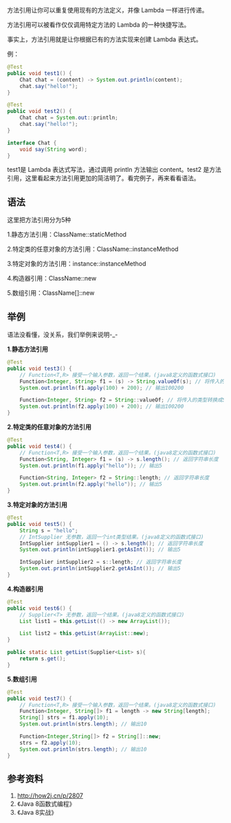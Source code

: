 方法引用让你可以重复使用现有的方法定义，并像 Lambda 一样进行传递。

方法引用可以被看作仅仅调用特定方法的 Lambda 的一种快捷写法。

事实上，方法引用就是让你根据已有的方法实现来创建 Lambda 表达式。

例：

```java
@Test
public void test1() {
    Chat chat = (content) -> System.out.println(content);
    chat.say("hello!");
}

@Test
public void test2() {
    Chat chat = System.out::println;
    chat.say("hello!");
}

interface Chat {
    void say(String word);
}
```

test1是 Lambda 表达式写法，通过调用 println 方法输出 content。test2 是方法引用，这里看起来方法引用更加的简洁明了。看完例子，再来看看语法。

## 语法

这里把方法引用分为5种

1.静态方法引用：ClassName::staticMethod

2.特定类的任意对象的方法引用：ClassName::instanceMethod

3.特定对象的方法引用：instance::instanceMethod

4.构造器引用：ClassName::new

5.数组引用：ClassName[]::new

## 举例

语法没看懂，没关系，我们举例来说明-_-

**1.静态方法引用**

```java
@Test
public void test3() {
    // Function<T,R> 接受一个输入参数，返回一个结果。(java8定义的函数式接口)
    Function<Integer, String> f1 = (s) -> String.valueOf(s); // 将传入的类型转换成String
    System.out.println(f1.apply(100) + 200); // 输出100200

    Function<Integer, String> f2 = String::valueOf; // 将传入的类型转换成String
    System.out.println(f2.apply(100) + 200); // 输出100200
}
```

**2.特定类的任意对象的方法引用**

```java
@Test
public void test4() {
    // Function<T,R> 接受一个输入参数，返回一个结果。(java8定义的函数式接口)
    Function<String, Integer> f1 = (s) -> s.length(); // 返回字符串长度
    System.out.println(f1.apply("hello")); // 输出5

    Function<String, Integer> f2 = String::length; // 返回字符串长度
    System.out.println(f2.apply("hello")); // 输出5
}
```

**3.特定对象的方法引用**

```java
@Test
public void test5() {
    String s = "hello";
    // IntSupplier 无参数，返回一个int类型结果。(java8定义的函数式接口)
    IntSupplier intSupplier1 = () -> s.length(); // 返回字符串长度
    System.out.println(intSupplier1.getAsInt()); // 输出5

    IntSupplier intSupplier2 = s::length; // 返回字符串长度
    System.out.println(intSupplier2.getAsInt()); // 输出5
}
```

**4.构造器引用**

```java
@Test
public void test6() {
    // Supplier<T> 无参数，返回一个结果。(java8定义的函数式接口)
    List list1 = this.getList(() -> new ArrayList());

    List list2 = this.getList(ArrayList::new);
}

public static List getList(Supplier<List> s){
    return s.get();
}
```

**5.数组引用**

```java
@Test
public void test7() {
    // Function<T,R> 接受一个输入参数，返回一个结果。(java8定义的函数式接口)
    Function<Integer, String[]> f1 = length -> new String[length];
    String[] strs = f1.apply(10);
    System.out.println(strs.length); // 输出10

    Function<Integer,String[]> f2 = String[]::new;
    strs = f2.apply(10);
    System.out.println(strs.length); // 输出10
}
```

## 参考资料

1. <http://how2j.cn/p/2807>
2. 《Java 8函数式编程》
3. 《Java 8实战》